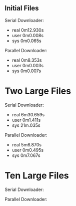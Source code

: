 

## Initial Files

 Serial Downloader:
  
 - real	0m12.930s
 - user	0m0.008s
 - sys	0m0.065s


 Parallel Downloader:
  
- real	0m8.353s
- user	0m0.003s
- sys	0m0.007s

  
 
# Two Large Files
 
 Serial Downloader:
  
 - real	6m30.659s
 - user	0m1.411s
 - sys	21m.035s

  
 Parallel Downloader:
  
 - real	5m6.870s
 - user	0m0.495s
 - sys	0m7.067s

  
 
# Ten Large Files
 
  Serial Downloader:
  
  Parallel Downloader:
